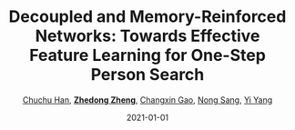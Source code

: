 ---
title: "Decoupled and Memory-Reinforced Networks: Towards Effective Feature Learning for One-Step Person Search"
collection: publications
permalink: /publication/Decouple2021
date: 2021-01-01
doi: 
venue: 'AAAI'
paperurl: 'https://zdzheng.xyz/files/Han_Person_Search.pdf'
author: '<a href=&apos;https://zdzheng.xyz/authors/Chuchu-Han&apos;>Chuchu Han</a>,  <a href=&apos;https://zdzheng.xyz/authors/Zhedong-Zheng&apos;><strong>Zhedong Zheng</strong></a>,  <a href=&apos;https://zdzheng.xyz/authors/Changxin-Gao&apos;>Changxin Gao</a>,  <a href=&apos;https://zdzheng.xyz/authors/Nong-Sang&apos;>Nong Sang</a>,  <a href=&apos;https://zdzheng.xyz/authors/Yi-Yang&apos;>Yi Yang</a>'
citation: ' Chuchu Han,  Zhedong Zheng,  Changxin Gao,  Nong Sang,  Yi Yang, &quot;Decoupled and Memory-Reinforced Networks: Towards Effective Feature Learning for One-Step Person Search.&quot; AAAI, 2021.'
pub_year: '2021'
bib: >
    @inproceedings{han2021decoupled,  
    author = "Han, Chuchu and Zheng, Zhedong and Gao, Changxin and Sang, Nong and Yang, Yi",  
    title = "Decoupled and Memory-Reinforced Networks: Towards Effective Feature Learning for One-Step Person Search",  
    booktitle = "AAAI",  
    url = "https://zdzheng.xyz/files/Han\_Person\_Search.pdf",  
    year = "2021"
    }

---